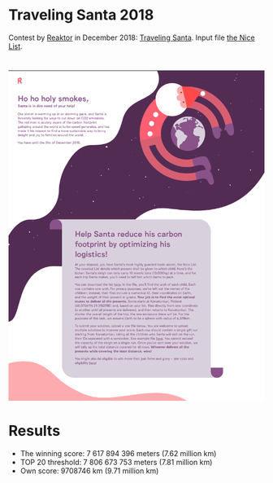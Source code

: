 # Traveling Santa 2018
Contest by [Reaktor](http://www.reaktor.com) in December 2018: [Traveling Santa](https://traveling-santa.reaktor.com).
Input file [the Nice List](./nicelist.txt).
#
![The Task](./reaktor-santa-task.png) 
#
# Results
* The winning score: 7 617 894 396 meters (7.62 million km)
* TOP 20 threshold: 7 806 673 753 meters  (7.81 million km)
* Own score: 9708746 km (9.71 million km)
